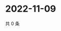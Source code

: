 # 2022-11-09

共 0 条

<!-- BEGIN WEIBO -->
<!-- 最后更新时间 Wed Nov 09 2022 00:25:31 GMT+0800 (China Standard Time) -->

<!-- END WEIBO -->
